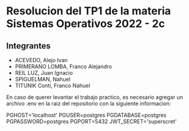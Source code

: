 # Resolucion del TP1 de la materia Sistemas Operativos 2022 - 2c

## Integrantes
- ACEVEDO, Alejo Ivan
- PRIMERANO LOMBA, Franco Alejandro
- REIL LUZ, Juan Ignacio
- SPIGUELMAN, Nahuel
- TITUNIK Conti, Franco Nahuel

En caso de querer levantar el trabajo practico, es necesario agregar un archivo .env en la raiz del repositorio con la siguiente informacion:

  PGHOST='localhost'
  PGUSER=postgres
  PGDATABASE=postgres
  PGPASSWORD=postgres
  PGPORT=5432
  JWT_SECRET='superscret'
